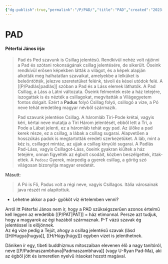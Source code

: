 ```yaml
---
{"dg-publish":true,"permalink":"/P/PAD/","title":"PAD","created":"2023-11-21T04:23","updated":"2024-02-02T03:36"}
---
```



# PAD

#### Péterfai János írja:

> Pad és Ped szavunk is Csillag jelentésű. Rendkívül nehéz volt rájönni a Pad és szótani rokonságának csillag jelentésére, de sikerült. Őseink rendkívül erősen képekben látták a világot, és a képek alapján alkották meg halhatatlan szavaikat, amelyekbe a lelküket is beleöntötték, jelezve szeretetüket felénk, távoli és kései utódok felé. A [[P/Padlás\|padlás]] szóban a Pad és a Láss elemek láthatók. A Pad Csillag, a Láss a Látni változata. Őseink felmentek este a ház tetejére, iszogattak is és nézték a csillagokat, megvitatták a Világegyetem fontos dolgait. Ezért a **Padus** folyó Csillag folyó, csillogó a vize, a Pó neve tehát eredetileg magyar névből származik.  
>
> Pad szavunk jelentése Csillag. A háromláb Tiri-Pode krétai, vagyis kéri, kértai neve mutatja a Tiri Három jelentését, ebből lett a Tri, a Pode a Lábat jelenti, ez a háromláb tehát egy pad. Az ülőke a pad kerek része, ez a csillag, a lábak a csillag sugarai. Alapvetően a hosszúkás padok is megtartották eredeti szerkezetüket. A láb, mint a kéz is, csillagot mintáz, az ujjak a csillag kinyúló sugarai. A Padlás Pad-Láss, vagyis Csillagot-Láss, őseink gyakran kiültek a ház tetejére, onnan figyelték az égbolt csodáit, közben beszélgettek, ittak-ettek. A `Pedosz` Gyerek, márpedig a gyerek csillag, a görög szó világosan bizonyítja magyar eredetét.  

Másutt:  
> A Pó is Fő, Padus volt a régi neve, vagyis Csillagos. Itália városainak java részét mi alapítottuk.  
- Lehetne akkor a pad- gyököt víz értelemben venni?  

Arról itt Péterfai János nem ír, hogy a PAD szükségszerűen azonos értelmű kell legyen az eredetibb [[P/PAT\|PAT]] = ház etimonnal. Persze azt tudjuk, hogy a magyarok az égi hazából származnak. P-T vázú szavak ég jelentéssel is előjönnek.  
Az ég vize pedig a Tejút, ahogy a csillag jelentésű szavak (lásd [[H/Hugya\|hugya]], [[H/Húgy\|húgy]]) egyben vizet is jelenthetnek.  

Däniken ír egy, tibeti buddhizmus mítoszaiban elevenen élő a nagy tanítóról, neve [[P/Padmaszambhava\|Padmaszambhava]] (vagy U-Ryan Pad-Ma), aki az égből jött és ismeretlen nyelvű írásokat hozott magával.  
